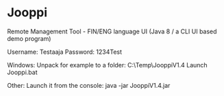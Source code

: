 # Jooppi
Remote Management Tool - FIN/ENG language UI
(Java 8 / a CLI UI based demo program)

Username: Testaaja
Password: 1234Test

Windows:
Unpack for example to a folder: C:\Temp\JooppiV1.4
Launch Jooppi.bat

Other:
Launch it from the console: java -jar JooppiV1.4.jar

